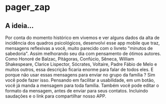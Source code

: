 # pager_zap

## A ideia...

Por conta do momento histórico em vivemos e ver alguns dados da  alta de incidência dos quadros psicológicos, desenvolvi esse app mobile que traz, mensagens reflexivas a você, muito parecido com o livreto "minutos de sabedoria". Assim melhorando seu dia com pensamento de ótimos autores. Como Honoré de Balzac, Pitágoras, Confúcio, Sêneca, William Shakespeare, Clarice Lispector,
Sócrates, Voltaire, Padre Fábio de Melo e muitos outros, essa descrição ficaria enorme para falar de todos eles.
E porque não usar essas mensagens para enviar no grupo da família ? Sim você pode fazer isso. Pensando em facilitar a usabilidade, em um botão, você já manda a mensagem para toda família.
Também você pode editar o formato da mensagem, antes de enviar para seus contatos. Incluindo saudações e o link para compartilhar nosso APP.
